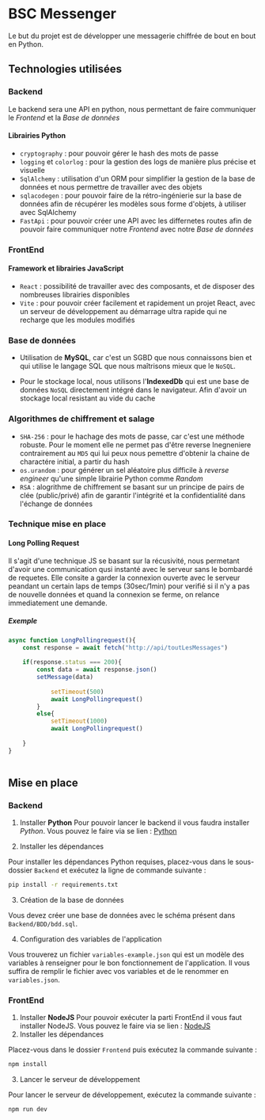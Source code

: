 # BSC Messenger

Le but du projet est de développer une messagerie chiffrée de bout en bout en Python.

## Technologies utilisées

### Backend

Le backend sera une API en python, nous permettant de faire communiquer le _Frontend_ et la _Base de données_ 

#### Librairies Python

- `cryptography` : pour pouvoir gérer le hash des mots de passe
- `logging` et `colorlog` : pour la gestion des logs de manière plus précise et visuelle
- `SqlAlchemy` : utilisation d'un ORM pour simplifier la gestion de la base de données et nous permettre de travailler
avec des objets
- `sqlacodegen` : pour pouvoir faire de la rétro-ingénierie sur la base de données afin de récupérer les modèles sous forme d'objets, à utiliser avec SqlAlchemy
- `FastApi` : pour pouvoir créer une API avec les differnetes routes afin de pouvoir faire communiquer notre _Frontend_ avec notre _Base de données_ 

### FrontEnd

#### Framework et librairies JavaScript

- `React` : possibilité de travailler avec des composants, et de disposer des nombreuses librairies disponibles
- `Vite` : pour pouvoir créer facilement et rapidement un projet React, avec un serveur de développement au démarrage ultra rapide qui ne recharge que les modules modifiés


### Base de données

- Utilisation de **MySQL**, car c'est un SGBD que nous connaissons bien et qui utilise le langage SQL que nous maîtrisons 
mieux que le `NoSQL`.

- Pour le stockage local, nous utilisons l'**IndexedDb** qui est une base de données `NoSQL` directement intégré dans le navigateur. Afin d'avoir un stockage local resistant au vide du cache

### Algorithmes de chiffrement et salage

- `SHA-256` : pour le hachage des mots de passe, car c'est une méthode robuste. Pour le moment elle ne permet pas d'être reverse Inegneniere contrairement au `MD5` qui lui peux nous pemettre d'obtenir la chaine de charactére initial, a partir du hash
- `os.urandom` : pour générer un sel aléatoire plus difficile à *reverse engineer* qu'une simple librairie Python comme *Random*
- `RSA` : alogrithme de chiffrement se basant sur un principe de pairs de clée (public/privé) afin de garantir l'intégrité et la confidentialité dans l'échange de données

### Technique mise en place

#### Long Polling Request

Il s'agit d'une technique JS se basant sur la récusivité, nous permetant d'avoir une communication qusi instanté avec le serveur sans le bombardé de requetes. Elle consite a garder la connexion ouverte avec le serveur peandant un certain laps de temps (30sec/1min) pour verifié si il n'y a pas de nouvelle données et quand la connexion se ferme, on relance immediatement une demande.
##### _Exemple_
```js
async function LongPollingrequest(){
    const response = await fetch("http://api/toutLesMessages")
    
    if(response.status === 200){
        const data = await response.json()
        setMessage(data)
                
            setTimeout(500)
            await LongPollingrequest()
        }
        else{
            setTimeout(1000)
            await LongPollingrequest()
        
    }
}
    
```

## Mise en place

### Backend
1) Installer **Python**
   Pour pouvoir lancer le backend il vous faudra installer _Python_. Vous pouvez le faire via se lien : [Python]("https://www.python.org/downloads/")

2) Installer les dépendances 

Pour installer les dépendances Python requises, placez-vous dans le sous-dossier `Backend` et exécutez la ligne de commande suivante :
```bash
pip install -r requirements.txt
```

3) Création de la base de données

Vous devez créer une base de données avec le schéma présent dans `Backend/BDD/bdd.sql`.

4) Configuration des variables de l'application

Vous trouverez un fichier `variables-example.json` qui est un modèle des variables à renseigner pour le bon fonctionnement de l'application. Il vous suffira de remplir le fichier avec vos variables et de le renommer en `variables.json`.

### FrontEnd
1) Installer **NodeJS**
   Pour pouvoir exécuter la parti FrontEnd il vous faut installer NodeJS. Vous pouvez le faire via se lien : [NodeJS]("https://nodejs.org/fr/download")
2) Installer les dépendances

Placez-vous dans le dossier `Frontend` puis exécutez la commande suivante :
```bash
npm install
```

3) Lancer le serveur de développement

Pour lancer le serveur de développement, exécutez la commande suivante :
```bash
npm run dev
```
